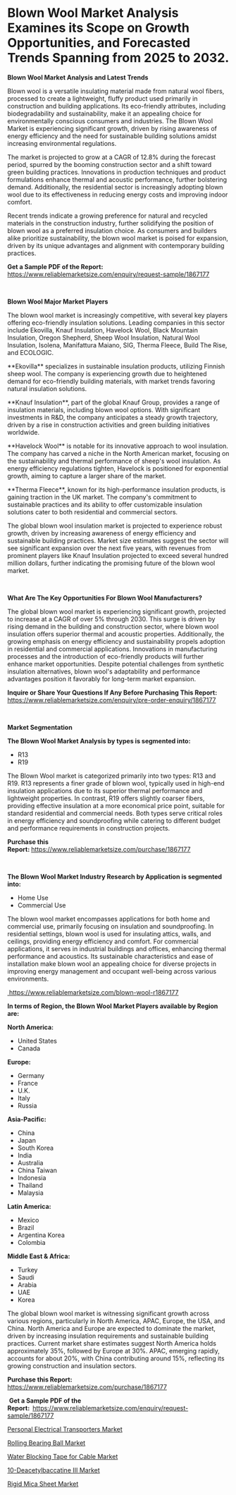 <p><h1>Blown Wool Market Analysis Examines its Scope on Growth Opportunities, and Forecasted Trends Spanning from 2025 to 2032.</h1></p><p><strong>Blown Wool Market Analysis and Latest Trends</strong></p>
<p><p>Blown wool is a versatile insulating material made from natural wool fibers, processed to create a lightweight, fluffy product used primarily in construction and building applications. Its eco-friendly attributes, including biodegradability and sustainability, make it an appealing choice for environmentally conscious consumers and industries. The Blown Wool Market is experiencing significant growth, driven by rising awareness of energy efficiency and the need for sustainable building solutions amidst increasing environmental regulations.</p><p>The market is projected to grow at a CAGR of 12.8% during the forecast period, spurred by the booming construction sector and a shift toward green building practices. Innovations in production techniques and product formulations enhance thermal and acoustic performance, further bolstering demand. Additionally, the residential sector is increasingly adopting blown wool due to its effectiveness in reducing energy costs and improving indoor comfort. </p><p>Recent trends indicate a growing preference for natural and recycled materials in the construction industry, further solidifying the position of blown wool as a preferred insulation choice. As consumers and builders alike prioritize sustainability, the blown wool market is poised for expansion, driven by its unique advantages and alignment with contemporary building practices.</p></p>
<p><strong>Get a Sample PDF of the Report:&nbsp;</strong> <a href="https://www.reliablemarketsize.com/enquiry/request-sample/1867177?utm_campaign=1991&utm_medium=2&utm_source=Github&utm_content=ia&utm_term=31012025&utm_id=blown-wool">https://www.reliablemarketsize.com/enquiry/request-sample/1867177</a></p>
<p>&nbsp;</p>
<p><strong>Blown Wool Major Market Players</strong></p>
<p><p>The blown wool market is increasingly competitive, with several key players offering eco-friendly insulation solutions. Leading companies in this sector include Ekovilla, Knauf Insulation, Havelock Wool, Black Mountain Insulation, Oregon Shepherd, Sheep Wool Insulation, Natural Wool Insulation, Isolena, Manifattura Maiano, SIG, Therma Fleece, Build The Rise, and ECOLOGIC.</p><p>**Ekovilla** specializes in sustainable insulation products, utilizing Finnish sheep wool. The company is experiencing growth due to heightened demand for eco-friendly building materials, with market trends favoring natural insulation solutions. </p><p>**Knauf Insulation**, part of the global Knauf Group, provides a range of insulation materials, including blown wool options. With significant investments in R&D, the company anticipates a steady growth trajectory, driven by a rise in construction activities and green building initiatives worldwide. </p><p>**Havelock Wool** is notable for its innovative approach to wool insulation. The company has carved a niche in the North American market, focusing on the sustainability and thermal performance of sheep's wool insulation. As energy efficiency regulations tighten, Havelock is positioned for exponential growth, aiming to capture a larger share of the market.</p><p>**Therma Fleece**, known for its high-performance insulation products, is gaining traction in the UK market. The company's commitment to sustainable practices and its ability to offer customizable insulation solutions cater to both residential and commercial sectors.</p><p>The global blown wool insulation market is projected to experience robust growth, driven by increasing awareness of energy efficiency and sustainable building practices. Market size estimates suggest the sector will see significant expansion over the next five years, with revenues from prominent players like Knauf Insulation projected to exceed several hundred million dollars, further indicating the promising future of the blown wool market.</p></p>
<p>&nbsp;</p>
<p><strong>What Are The Key Opportunities For Blown Wool Manufacturers?</strong></p>
<p><p>The global blown wool market is experiencing significant growth, projected to increase at a CAGR of over 5% through 2030. This surge is driven by rising demand in the building and construction sector, where blown wool insulation offers superior thermal and acoustic properties. Additionally, the growing emphasis on energy efficiency and sustainability propels adoption in residential and commercial applications. Innovations in manufacturing processes and the introduction of eco-friendly products will further enhance market opportunities. Despite potential challenges from synthetic insulation alternatives, blown wool's adaptability and performance advantages position it favorably for long-term market expansion.</p></p>
<p><strong>Inquire or Share Your Questions If Any Before Purchasing This Report:</strong> <a href="https://www.reliablemarketsize.com/enquiry/pre-order-enquiry/1867177?utm_campaign=1991&utm_medium=2&utm_source=Github&utm_content=ia&utm_term=31012025&utm_id=blown-wool">https://www.reliablemarketsize.com/enquiry/pre-order-enquiry/1867177</a></p>
<p>&nbsp;</p>
<p><strong>Market Segmentation</strong></p>
<p><strong>The Blown Wool Market Analysis by types is segmented into:</strong></p>
<p><ul><li>R13</li><li>R19</li></ul></p>
<p><p>The Blown Wool market is categorized primarily into two types: R13 and R19. R13 represents a finer grade of blown wool, typically used in high-end insulation applications due to its superior thermal performance and lightweight properties. In contrast, R19 offers slightly coarser fibers, providing effective insulation at a more economical price point, suitable for standard residential and commercial needs. Both types serve critical roles in energy efficiency and soundproofing while catering to different budget and performance requirements in construction projects.</p></p>
<p><strong>Purchase this Report:&nbsp;</strong><a href="https://www.reliablemarketsize.com/purchase/1867177?utm_campaign=1991&utm_medium=2&utm_source=Github&utm_content=ia&utm_term=31012025&utm_id=blown-wool">https://www.reliablemarketsize.com/purchase/1867177</a></p>
<p>&nbsp;</p>
<p><strong>The Blown Wool Market Industry Research by Application is segmented into:</strong></p>
<p><ul><li>Home Use</li><li>Commercial Use</li></ul></p>
<p><p>The blown wool market encompasses applications for both home and commercial use, primarily focusing on insulation and soundproofing. In residential settings, blown wool is used for insulating attics, walls, and ceilings, providing energy efficiency and comfort. For commercial applications, it serves in industrial buildings and offices, enhancing thermal performance and acoustics. Its sustainable characteristics and ease of installation make blown wool an appealing choice for diverse projects in improving energy management and occupant well-being across various environments.</p></p>
<p><a href="https://www.reliablemarketsize.com/blown-wool-r1867177?utm_campaign=1991&utm_medium=2&utm_source=Github&utm_content=ia&utm_term=31012025&utm_id=blown-wool">&nbsp;https://www.reliablemarketsize.com/blown-wool-r1867177</a></p>
<p><strong>In terms of Region, the Blown Wool Market Players available by Region are:</strong></p>
<p>
    <p> <strong> North America: </strong>
        <ul>
            <li>United States</li>
            <li>Canada</li>
        </ul>
        </p> 
    <p> <strong> Europe: </strong>
        <ul>
            <li>Germany</li>
            <li>France</li>
            <li>U.K.</li>
            <li>Italy</li>
            <li>Russia</li>
        </ul>
        </p> 
    <p> <strong> Asia-Pacific: </strong>
        <ul>
            <li>China</li>
            <li>Japan</li>
            <li>South Korea</li>
            <li>India</li>
            <li>Australia</li>
            <li>China Taiwan</li>
            <li>Indonesia</li>
            <li>Thailand</li>
            <li>Malaysia</li>
        </ul>
        </p> 
    <p> <strong> Latin America: </strong>
        <ul>
            <li>Mexico</li>
            <li>Brazil</li>
            <li>Argentina Korea</li>
            <li>Colombia</li>
        </ul>
        </p> 
    <p> <strong> Middle East & Africa: </strong>
        <ul>
            <li>Turkey</li>
            <li>Saudi</li>
            <li>Arabia</li>
            <li>UAE</li>
            <li>Korea</li>
        </ul>
    </p>
    </p>
<p><p>The global blown wool market is witnessing significant growth across various regions, particularly in North America, APAC, Europe, the USA, and China. North America and Europe are expected to dominate the market, driven by increasing insulation requirements and sustainable building practices. Current market share estimates suggest North America holds approximately 35%, followed by Europe at 30%. APAC, emerging rapidly, accounts for about 20%, with China contributing around 15%, reflecting its growing construction and insulation sectors.</p></p>
<p><strong>Purchase this Report: </strong><a href="https://www.reliablemarketsize.com/purchase/1867177?utm_campaign=1991&utm_medium=2&utm_source=Github&utm_content=ia&utm_term=31012025&utm_id=blown-wool">https://www.reliablemarketsize.com/purchase/1867177</a></p>
<p>&nbsp;<strong>Get a Sample PDF of the Report:&nbsp;&nbsp;</strong><a href="https://www.reliablemarketsize.com/enquiry/request-sample/1867177?utm_campaign=1991&utm_medium=2&utm_source=Github&utm_content=ia&utm_term=31012025&utm_id=blown-wool">https://www.reliablemarketsize.com/enquiry/request-sample/1867177</a></p>
<p><strong></strong></p>
<p><p><a href="https://www.linkedin.com/pulse/personal-electrical-transporters-market-trend-projected-q0cce?utm_campaign=1991&utm_medium=2&utm_source=Github&utm_content=ia&utm_term=31012025&utm_id=blown-wool">Personal Electrical Transporters Market</a></p><p><a href="https://www.linkedin.com/pulse/comprehensive-market-analysis-rolling-bearing-ball-projected-klw7e?utm_campaign=1991&utm_medium=2&utm_source=Github&utm_content=ia&utm_term=31012025&utm_id=blown-wool">Rolling Bearing Ball Market</a></p><p><a href="https://github.com/YashRP12/Market-Research-Report-List-7/blob/main/water-blocking-tape-for-cable-market.md?utm_campaign=1991&utm_medium=2&utm_source=Github&utm_content=ia&utm_term=31012025&utm_id=blown-wool">Water Blocking Tape for Cable Market</a></p><p><a href="https://www.linkedin.com/pulse/projected-growth-10-deacetylbaccatine-iii-market-key-forces-ymtae?utm_campaign=1991&utm_medium=2&utm_source=Github&utm_content=ia&utm_term=31012025&utm_id=blown-wool">10-Deacetylbaccatine III Market</a></p><p><a href="https://github.com/muhjanaidu/Market-Research-Report-List-1/blob/main/rigid-mica-sheet-market.md?utm_campaign=1991&utm_medium=2&utm_source=Github&utm_content=ia&utm_term=31012025&utm_id=blown-wool">Rigid Mica Sheet Market</a></p></p>